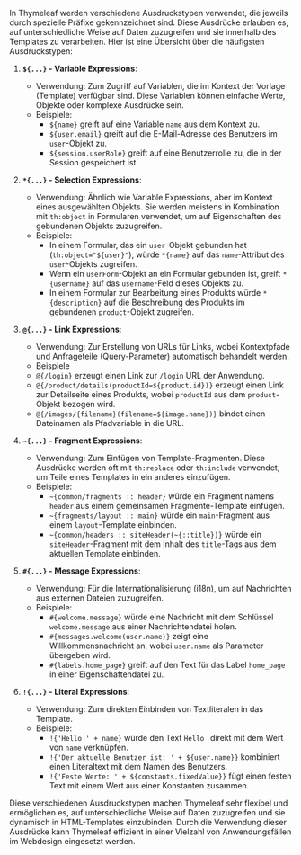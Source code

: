 In Thymeleaf werden verschiedene Ausdruckstypen verwendet, die jeweils durch spezielle Präfixe gekennzeichnet sind. Diese Ausdrücke erlauben es, auf unterschiedliche Weise auf Daten zuzugreifen und sie innerhalb des Templates zu verarbeiten. Hier ist eine Übersicht über die häufigsten Ausdruckstypen:

1. **`${...}` - Variable Expressions**:
   - Verwendung: Zum Zugriff auf Variablen, die im Kontext der Vorlage (Template) verfügbar sind. Diese Variablen können einfache Werte, Objekte oder komplexe Ausdrücke sein.
   - Beispiele: 
	   - `${name}` greift auf eine Variable `name` aus dem Kontext zu.
	   - `${user.email}` greift auf die E-Mail-Adresse des Benutzers im `user`-Objekt zu.
	   - `${session.userRole}` greift auf eine Benutzerrolle zu, die in der Session gespeichert ist.	   

2. **`*{...}` - Selection Expressions**:
   - Verwendung: Ähnlich wie Variable Expressions, aber im Kontext eines ausgewählten Objekts. Sie werden meistens in Kombination mit `th:object` in Formularen verwendet, um auf Eigenschaften des gebundenen Objekts zuzugreifen.
   - Beispiele: 
	   - In einem Formular, das ein `user`-Objekt gebunden hat (`th:object="${user}"`), würde `*{name}` auf das `name`-Attribut des `user`-Objekts zugreifen.
	   - Wenn ein `userForm`-Objekt an ein Formular gebunden ist, greift `*{username}` auf das `username`-Feld dieses Objekts zu.
	   - In einem Formular zur Bearbeitung eines Produkts würde `*{description}` auf die Beschreibung des Produkts im gebundenen `product`-Objekt zugreifen.

3. **`@{...}` - Link Expressions**:
   - Verwendung: Zur Erstellung von URLs für Links, wobei Kontextpfade und Anfrageteile (Query-Parameter) automatisch behandelt werden.
   - Beispiele
	- `@{/login}` erzeugt einen Link zur `/login` URL der Anwendung. 
	- `@{/product/details(productId=${product.id})}` erzeugt einen Link zur Detailseite eines Produkts, wobei `productId` aus dem `product`-Objekt bezogen wird.
	- `@{/images/{filename}(filename=${image.name})}` bindet einen Dateinamen als Pfadvariable in die URL.

4. **`~{...}` - Fragment Expressions**:
   - Verwendung: Zum Einfügen von Template-Fragmenten. Diese Ausdrücke werden oft mit `th:replace` oder `th:include` verwendet, um Teile eines Templates in ein anderes einzufügen.
   - Beispiele: 
	   - `~{common/fragments :: header}` würde ein Fragment namens `header` aus einem gemeinsamen Fragmente-Template einfügen.
	   - `~{fragments/layout :: main}` würde ein `main`-Fragment aus einem `layout`-Template einbinden.
	   - `~{common/headers :: siteHeader(~{::title})}` würde ein `siteHeader`-Fragment mit dem Inhalt des `title`-Tags aus dem aktuellen Template einbinden.

5. **`#{...}` - Message Expressions**:
   - Verwendung: Für die Internationalisierung (i18n), um auf Nachrichten aus externen Dateien zuzugreifen.
   - Beispiele: 
	   - `#{welcome.message}` würde eine Nachricht mit dem Schlüssel `welcome.message` aus einer Nachrichtendatei holen.
	   - `#{messages.welcome(user.name)}` zeigt eine Willkommensnachricht an, wobei `user.name` als Parameter übergeben wird.
	   - `#{labels.home_page}` greift auf den Text für das Label `home_page` in einer Eigenschaftendatei zu.

6. **`!{...}` - Literal Expressions**:
   - Verwendung: Zum direkten Einbinden von Textliteralen in das Template.
   - Beispiele: 
	   - `!{'Hello ' + name}` würde den Text `Hello ` direkt mit dem Wert von `name` verknüpfen.
	   - `!{'Der aktuelle Benutzer ist: ' + ${user.name}}` kombiniert einen Literaltext mit dem Namen des Benutzers.
	   - `!{'Feste Werte: ' + ${constants.fixedValue}}` fügt einen festen Text mit einem Wert aus einer Konstanten zusammen.

Diese verschiedenen Ausdruckstypen machen Thymeleaf sehr flexibel und ermöglichen es, auf unterschiedliche Weise auf Daten zuzugreifen und sie dynamisch in HTML-Templates einzubinden. Durch die Verwendung dieser Ausdrücke kann Thymeleaf effizient in einer Vielzahl von Anwendungsfällen im Webdesign eingesetzt werden.